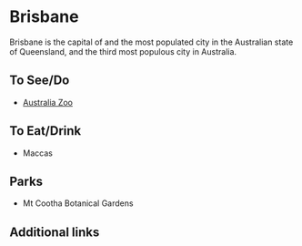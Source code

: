 # Brisbane

Brisbane is the capital of and the most populated city in the Australian state of Queensland, and the third most populous city in Australia.

## To See/Do

* [Australia Zoo](https://australiazoo.com)

## To Eat/Drink

* Maccas

## Parks 

* Mt Cootha Botanical Gardens

## Additional links


